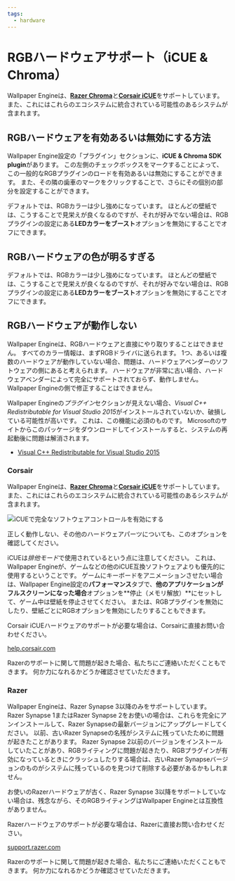 ```yaml
---
tags:
  - hardware
---
```


# RGBハードウェアサポート（iCUE & Chroma）

Wallpaper Engineは、[**Razer Chroma**](https://www.razer.com/chroma)と[**Corsair iCUE**](https://www.corsair.com/icue)をサポートしています。 また、これにはこれらのエコシステムに統合されている可能性のあるシステムが含まれます。

## RGBハードウェアを有効あるいは無効にする方法

Wallpaper Engine設定の「プラグイン」セクションに、**iCUE & Chroma SDK plugin**があります。 この左側のチェックボックスをマークすることによって、この一般的なRGBプラグインのロードを有効あるいは無効にすることができます。 また、その隣の歯車のマークをクリックすることで、さらにその個別の部分を設定することができます。

デフォルトでは、RGBカラーは少し強めになっています。 ほとんどの壁紙では、こうすることで見栄えが良くなるのですが、それが好みでない場合は、RGBプラグインの設定にある**LEDカラーをブースト**オプションを無効にすることでオフにできます。

## RGBハードウェアの色が明るすぎる

デフォルトでは、RGBカラーは少し強めになっています。 ほとんどの壁紙では、こうすることで見栄えが良くなるのですが、それが好みでない場合は、RGBプラグインの設定にある**LEDカラーをブースト**オプションを無効にすることでオフにできます。

## RGBハードウェアが動作しない

Wallpaper Engineは、RGBハードウェアと直接にやり取りすることはできません。 すべてのカラー情報は、まずRGBドライバに送られます。 1つ、あるいは複数のハードウェアが動作していない場合、問題は、ハードウェアベンダーのソフトウェアの側にあると考えられます。 ハードウェアが非常に古い場合、ハードウェアベンダーによって完全にサポートされておらず、動作しません。 Wallpaper Engineの側で修正することはできません。

Wallpaper Engineの*プラグイン*セクションが見えない場合、*Visual C++ Redistributable for Visual Studio 2015*がインストールされていないか、破損している可能性が高いです。 これは、この機能に必須のものです。 Microsoftのサイトからこのパッケージをダウンロードしてインストールすると、システムの再起動後に問題は解消されます。

* [Visual C++ Redistributable for Visual Studio 2015](https://www.microsoft.com/download/details.aspx?id=48145)

### Corsair

Wallpaper Engineは、[**Razer Chroma**](https://www.razer.com/chroma)と[**Corsair iCUE**](https://www.corsair.com/icue)をサポートしています。 また、これにはこれらのエコシステムに統合されている可能性のあるシステムが含まれます。

![iCUEで完全なソフトウェアコントロールを有効にする](./icue.png)

正しく動作しない、その他のハードウェアパーツについても、このオプションを確認してください。

iCUEは*排他モード*で使用されているという点に注意してください。 これは、Wallpaper Engineが、ゲームなどの他のiCUE互換ソフトウェアよりも優先的に使用するということです。 ゲームにキーボードをアニメーションさせたい場合は、Wallpaper Engine設定の**パフォーマンス**タブで、**他のアプリケーションがフルスクリーンになった場合**オプションを**停止（メモリ解放）**にセットして、ゲーム中は壁紙を停止させてください。 または、RGBプラグインを無効にしたり、壁紙ごとにRGBオプションを無効にしたりすることもできます。

Corsair iCUEハードウェアのサポートが必要な場合は、Corsairに直接お問い合わせください。

[help.corsair.com](https://help.corsair.com/)

Razerのサポートに関して問題が起きた場合、私たちにご連絡いただくこともできます。 何か力になれるかどうか確認させていただきます。

### Razer
Wallpaper Engineは、Razer Synapse 3以降のみをサポートしています。 Razer Synapse 1またはRazer Synapse 2をお使いの場合は、これらを完全にアンインストールして、Razer Synapseの最新バージョンにアップグレードしてください。 以前、古いRazer Synapseの名残がシステムに残っていたために問題が起きたことがあります。 Razer Synapse 2以前のバージョンをインストールしていたことがあり、RGBライティングに問題が起きたり、RGBプラグインが有効になっているときにクラッシュしたりする場合は、古いRazer Synapseバージョンのものがシステムに残っているのを見つけて削除する必要があるかもしれません。

お使いのRazerハードウェアが古く、Razer Synapse 3以降をサポートしていない場合は、残念ながら、そのRGBライティングはWallpaper Engineとは互換性がありません。

Razerハードウェアのサポートが必要な場合は、Razerに直接お問い合わせください。

[support.razer.com](https://support.razer.com/)

Razerのサポートに関して問題が起きた場合、私たちにご連絡いただくこともできます。 何か力になれるかどうか確認させていただきます。